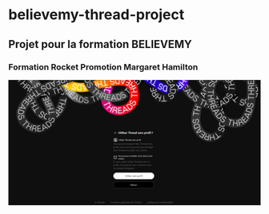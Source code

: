# believemy-thread-project

## Projet pour la formation BELIEVEMY

### Formation Rocket Promotion Margaret Hamilton

![imag threads](images/threads01.PNG "option continuer sans profil")
